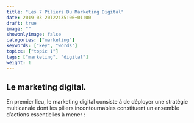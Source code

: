 ```yaml
---
title: "Les 7 Piliers Du Marketing Digital"
date: 2019-03-20T22:35:06+01:00
draft: true
image: ""
showonlyimage: false
categories: ["marketing"]
keywords: ["key", "words"]
topics: ["topic 1"]
tags: ["marketing", "digital"]
weight: 1
---
```

## Le marketing digital.

En premier lieu, le marketing digital consiste à de déployer une stratégie multicanale dont les piliers incontournables constituent un ensemble d’actions essentielles à mener :